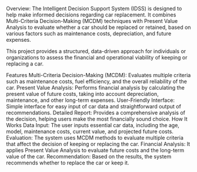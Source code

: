 Overview:
The Intelligent Decision Support System (IDSS) is designed to help make informed decisions regarding car replacement. It combines Multi-Criteria Decision-Making (MCDM) techniques with Present Value Analysis to evaluate whether a car should be replaced or retained, based on various factors such as maintenance costs, depreciation, and future expenses.

This project provides a structured, data-driven approach for individuals or organizations to assess the financial and operational viability of keeping or replacing a car.

Features
Multi-Criteria Decision-Making (MCDM): Evaluates multiple criteria such as maintenance costs, fuel efficiency, and the overall reliability of the car.
Present Value Analysis: Performs financial analysis by calculating the present value of future costs, taking into account depreciation, maintenance, and other long-term expenses.
User-Friendly Interface: Simple interface for easy input of car data and straightforward output of recommendations.
Detailed Report: Provides a comprehensive analysis of the decision, helping users make the most financially sound choice.
How It Works
Data Input: The user inputs essential car data, including the age, model, maintenance costs, current value, and projected future costs.
Evaluation: The system uses MCDM methods to evaluate multiple criteria that affect the decision of keeping or replacing the car.
Financial Analysis: It applies Present Value Analysis to evaluate future costs and the long-term value of the car.
Recommendation: Based on the results, the system recommends whether to replace the car or keep it.
